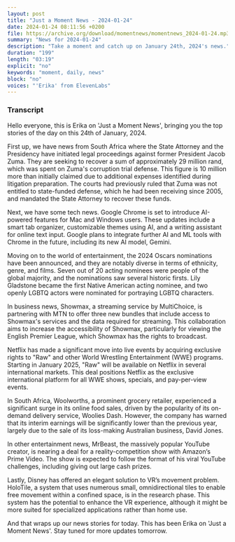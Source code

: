 ```yaml
---
layout: post
title: "Just a Moment News - 2024-01-24"
date: 2024-01-24 08:11:56 +0200
file: https://archive.org/download/momentnews/momentnews_2024-01-24.mp3
summary: "News for 2024-01-24"
description: "Take a moment and catch up on January 24th, 2024's news."
duration: "199"
length: "03:19"
explicit: "no"
keywords: "moment, daily, news"
block: "no"
voices: "'Erika' from ElevenLabs"
---
```


### Transcript

Hello everyone, this is Erika on 'Just a Moment News', bringing you the top stories of the day on this 24th of January, 2024. 

First up, we have news from South Africa where the State Attorney and the Presidency have initiated legal proceedings against former President Jacob Zuma. They are seeking to recover a sum of approximately 29 million rand, which was spent on Zuma's corruption trial defense. This figure is 10 million more than initially claimed due to additional expenses identified during litigation preparation. The courts had previously ruled that Zuma was not entitled to state-funded defense, which he had been receiving since 2005, and mandated the State Attorney to recover these funds. 

Next, we have some tech news. Google Chrome is set to introduce AI-powered features for Mac and Windows users. These updates include a smart tab organizer, customizable themes using AI, and a writing assistant for online text input. Google plans to integrate further AI and ML tools with Chrome in the future, including its new AI model, Gemini. 

Moving on to the world of entertainment, the 2024 Oscars nominations have been announced, and they are notably diverse in terms of ethnicity, genre, and films. Seven out of 20 acting nominees were people of the global majority, and the nominations saw several historic firsts. Lily Gladstone became the first Native American acting nominee, and two openly LGBTQ actors were nominated for portraying LGBTQ characters. 

In business news, Showmax, a streaming service by MultiChoice, is partnering with MTN to offer three new bundles that include access to Showmax's services and the data required for streaming. This collaboration aims to increase the accessibility of Showmax, particularly for viewing the English Premier League, which Showmax has the rights to broadcast. 

Netflix has made a significant move into live events by acquiring exclusive rights to "Raw" and other World Wrestling Entertainment (WWE) programs. Starting in January 2025, "Raw" will be available on Netflix in several international markets. This deal positions Netflix as the exclusive international platform for all WWE shows, specials, and pay-per-view events.

In South Africa, Woolworths, a prominent grocery retailer, experienced a significant surge in its online food sales, driven by the popularity of its on-demand delivery service, Woolies Dash. However, the company has warned that its interim earnings will be significantly lower than the previous year, largely due to the sale of its loss-making Australian business, David Jones.

In other entertainment news, MrBeast, the massively popular YouTube creator, is nearing a deal for a reality-competition show with Amazon‘s Prime Video. The show is expected to follow the format of his viral YouTube challenges, including giving out large cash prizes.

Lastly, Disney has offered an elegant solution to VR’s movement problem. HoloTile, a system that uses numerous small, omnidirectional tiles to enable free movement within a confined space, is in the research phase. This system has the potential to enhance the VR experience, although it might be more suited for specialized applications rather than home use.

And that wraps up our news stories for today. This has been Erika on 'Just a Moment News'. Stay tuned for more updates tomorrow.

